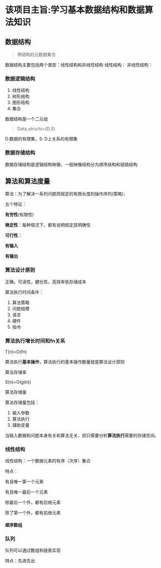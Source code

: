 # 该项目主旨:学习基本数据结构和数据算法知识

## 数据结构
>带结构的元数据集合

数据结构主要包括两个类型：线性结构和非线性结构
线性结构：
非线性结构：

### 数据逻辑结构

1. 线性结构
2. 树形结构
3. 图形结构
4. 集合

数据结构是一个二元组

> Data_structs=(D,S)

D:数据的有限集，S: D上关系的有限集

### 数据存储结构

数据存储结构是逻辑结构映像，一般映像结构分为顺序结构和链路结构



## 算法和算法度量

算法：为了解决一系列问题而规定的有限长度的操作序列(策略)、

五个特征：

**有穷性**(有限性)

**确定性**：每种情况下，都有说明规定其明确性

**可行性**：

**有输入**

**有输出**

### 算法设计原则

正确，可读性，健壮性，高效率低存储成本

算法执行时间条件：

1. 算法策略
2. 问题规模
3. 语言
4. 硬件
5. 指令

### 算法执行增长时间和fn关系

T(n)=O(fn)

算法执行**基本操作**，算法执行的基本操作数量就是算法设计原则

算法存储率

S(n)=O(g(n))

算法存储量

算法存储量包括：

1. 输入参数
2. 算法执行
3. 辅助变量

当输入数据和问题本身有关和算法无关，则只需要分析**算法执行**需要的存储空间。



### 线性结构

线性结构：一个数据元素的有序（次序）集合

特点：

有且唯一第一个元素

有且唯一最后一个元素

除最后一个外，都有后继元素

除了第一个外，都有前继元素

####  顺序数组



### 队列

队列可以通过数组和链表实现

特点：先进先出



